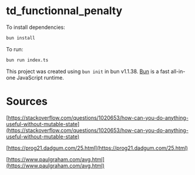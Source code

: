 # td_functionnal_penalty

To install dependencies:

```bash
bun install
```

To run:

```bash
bun run index.ts
```

This project was created using `bun init` in bun v1.1.38. [Bun](https://bun.sh) is a fast all-in-one JavaScript runtime.

# Sources

[https://stackoverflow.com/questions/1020653/how-can-you-do-anything-useful-without-mutable-state](https://stackoverflow.com/questions/1020653/how-can-you-do-anything-useful-without-mutable-state)

[https://prog21.dadgum.com/25.html](https://prog21.dadgum.com/25.html)

[https://www.paulgraham.com/avg.html](https://www.paulgraham.com/avg.html)